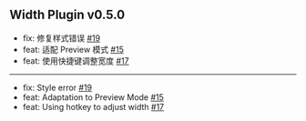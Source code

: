 ## Width Plugin v0.5.0

- fix: 修复样式错误 [#19](https://github.com/frostime/siyuan-center-width/issues/19)
- feat: 适配 Preview 模式 [#15](https://github.com/frostime/siyuan-center-width/issues/15)
- feat: 使用快捷键调整宽度 [#17](https://github.com/frostime/siyuan-center-width/issues/17)

---

- fix: Style error [#19](https://github.com/frostime/siyuan-center-width/issues/19)
- feat: Adaptation to Preview Mode [#15](https://github.com/frostime/siyuan-center-width/issues/15)
- feat: Using hotkey to adjust width [#17](https://github.com/frostime/siyuan-center-width/issues/17)


